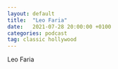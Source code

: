 ```yaml
---
layout: default
title:  "Leo Faria"
date:   2021-07-28 20:00:00 +0100
categories: podcast
tag: classic hollywood
---
```


Leo Faria

